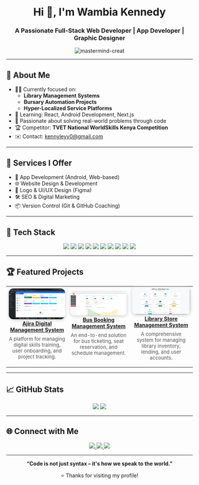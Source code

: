<h1 align="center">Hi 👋, I'm Wambia Kennedy</h1>
<h3 align="center">A Passionate Full-Stack Web Developer | App Developer | Graphic Designer</h3>

<p align="center">
  <img src="https://komarev.com/ghpvc/?username=mastermind-creat&label=Profile%20views&color=0e75b6&style=flat" alt="mastermind-creat" />
</p>

---

## 🚀 About Me

- 👨‍💻 Currently focused on:
  - **Library Management Systems**
  - **Bursary Automation Projects**
  - **Hyper-Localized Service Platforms**
- 🌱 Learning: React, Android Development, Next.js
- 🧠 Passionate about solving real-world problems through code
- 🏆 Competitor: **TVET National WorldSkills Kenya Competition**
- ✉️ Contact: [kennyleyy0@gmail.com](mailto:kennyleyy0@gmail.com)

---

## 💼 Services I Offer

- 📱 App Development (Android, Web-based)
- 🌐 Website Design & Development
- 🎨 Logo & UI/UX Design (Figma)
- 🛠 SEO & Digital Marketing
- 📦 Version Control (Git & GitHub Coaching)

---

## 🧰 Tech Stack

<p align="center">
  <img src="https://img.shields.io/badge/HTML5-E34F26?style=flat-square&logo=html5&logoColor=white" />
  <img src="https://img.shields.io/badge/CSS3-1572B6?style=flat-square&logo=css3&logoColor=white" />
  <img src="https://img.shields.io/badge/JavaScript-F7DF1E?style=flat-square&logo=javascript&logoColor=black" />
  <img src="https://img.shields.io/badge/PHP-777BB4?style=flat-square&logo=php&logoColor=white" />
  <img src="https://img.shields.io/badge/MySQL-4479A1?style=flat-square&logo=mysql&logoColor=white" />
  <img src="https://img.shields.io/badge/React-20232A?style=flat-square&logo=react&logoColor=61DAFB" />
  <img src="https://img.shields.io/badge/Bootstrap-563D7C?style=flat-square&logo=bootstrap&logoColor=white" />
  <img src="https://img.shields.io/badge/Figma-F24E1E?style=flat-square&logo=figma&logoColor=white" />
  <img src="https://img.shields.io/badge/Git-F05032?style=flat-square&logo=git&logoColor=white" />
  <img src="https://img.shields.io/badge/VSCode-007ACC?style=flat-square&logo=visual-studio-code&logoColor=white" />
</p>

---

## 🏆 Featured Projects

<table align="center">
  <tr>
    <td align="center" width="320">
      <a href="https://github.com/yourusername/project1">
        <img src="images/ajira.png" alt="Ajira Digital Management System" width="220" style="border-radius: 12px; box-shadow: 0 2px 8px #ccc;" />
        <br />
        <b>Ajira Digital Management System</b>
      </a>
      <p style="font-size: 0.95em; color: #555; margin-top: 8px;">
        A platform for managing digital skills training, user onboarding, and project tracking.
      </p>
    </td>
    <td align="center" width="320">
      <a href="https://github.com/yourusername/project2">
        <img src="images/bus.png" alt="Bus Booking Management System" width="220" style="border-radius: 12px; box-shadow: 0 2px 8px #ccc;" />
        <br />
        <b>Bus Booking Management System</b>
      </a>
      <p style="font-size: 0.95em; color: #555; margin-top: 8px;">
        An end-to-end solution for bus ticketing, seat reservation, and schedule management.
      </p>
    </td>
    <td align="center" width="320">
      <a href="https://github.com/yourusername/project3">
        <img src="images/library.png" alt="Library Store Management System" width="220" style="border-radius: 12px; box-shadow: 0 2px 8px #ccc;" />
        <br />
        <b>Library Store Management System</b>
      </a>
      <p style="font-size: 0.95em; color: #555; margin-top: 8px;">
        A comprehensive system for managing library inventory, lending, and user accounts.
      </p>
    </td>
  </tr>
</table>
  </a>
</p>

<!--
  Replace the image URLs and links above with your actual project images and repository links.
  You can add or remove projects as needed.
-->

---

## 📈 GitHub Stats

<p align="center">
  <img src="https://github-readme-stats.vercel.app/api?username=mastermind-creat&show_icons=true&theme=radical" width="48%" />
  <img src="https://github-readme-stats.vercel.app/api/top-langs/?username=mastermind-creat&layout=compact&theme=radical" width="48%" />
</p>

---

## 🌐 Connect with Me

<p align="center">
  <a href="https://linkedin.com/in/your-profile">
    <img src="https://img.shields.io/badge/LinkedIn-blue?style=flat-square&logo=linkedin&logoColor=white" />
  </a>
  <a href="https://facebook.com/your-page">
    <img src="https://img.shields.io/badge/Facebook-1877F2?style=flat-square&logo=facebook&logoColor=white" />
  </a>
  <a href="https://instagram.com/your-handle">
    <img src="https://img.shields.io/badge/Instagram-E4405F?style=flat-square&logo=instagram&logoColor=white" />
  </a>
</p>

---

<p align="center">
  <b>“Code is not just syntax – it's how we speak to the world.”</b>
</p>
<p align="center">
  ⭐️ Thanks for visiting my profile!
</p>
